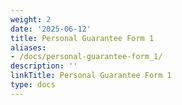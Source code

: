```yaml
---
weight: 2
date: '2025-06-12'
title: Personal Guarantee Form 1
aliases:
- /docs/personal-guarantee-form_1/
description: ''
linkTitle: Personal Guarantee Form 1
type: docs
---
```


